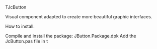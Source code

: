 ﻿TJcButton

Visual component adapted to create more beautiful graphic interfaces.


How to install:

Compile and install the package: JButton.Package.dpk
Add the JcButton.pas file in t